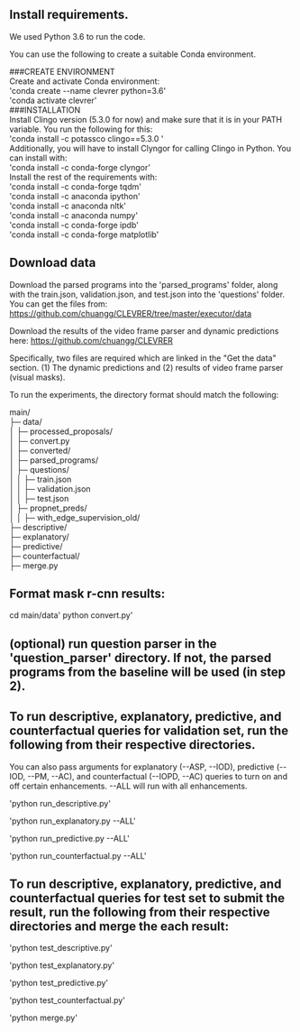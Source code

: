 ## Install requirements.
We used Python 3.6 to run the code.

You can use the following to create a suitable Conda environment. 

###CREATE ENVIRONMENT  
Create and activate Conda environment:  
'conda create --name clevrer python=3.6'  
'conda activate clevrer'  
###INSTALLATION  
Install Clingo version (5.3.0 for now) and make sure that it is in your PATH variable. You run the following for this:  
'conda install -c potassco clingo==5.3.0 '  
Additionally, you will have to install Clyngor for calling Clingo in Python. You can install with:  
'conda install -c conda-forge clyngor'  
Install the rest of the requirements with:  
'conda install -c conda-forge tqdm'  
'conda install -c anaconda ipython'  
'conda install -c anaconda nltk'  
'conda install -c anaconda numpy'  
'conda install -c conda-forge ipdb'  
'conda install -c conda-forge matplotlib'  
## Download data  

Download the parsed programs into the 'parsed_programs' folder, along with the train.json, validation.json, and test.json into the 'questions' folder. You can get the files from:
https://github.com/chuangg/CLEVRER/tree/master/executor/data

Download the results of the video frame parser and dynamic predictions here:
https://github.com/chuangg/CLEVRER

Specifically, two files are required which are linked in the "Get the data" section. (1) The dynamic predictions and (2) results of video frame parser (visual masks).

To run the experiments, the directory format should match the following:

main/  
├─ data/  
│  ├─ processed_proposals/  
│  ├─ convert.py  
│  ├─ converted/  
│  ├─ parsed_programs/  
│  ├─ questions/  
│  │  ├─ train.json  
│  │  ├─ validation.json  
│  │  ├─ test.json  
│  ├─ propnet_preds/  
│  │  ├─ with_edge_supervision_old/  
├─ descriptive/  
├─ explanatory/  
├─ predictive/  
├─ counterfactual/  
├─ merge.py  

## Format mask r-cnn results:

cd main/data'
python convert.py'

## (optional) run question parser in the 'question_parser' directory. If not, the parsed programs from the baseline will be used (in step 2).

## To run descriptive, explanatory, predictive, and counterfactual queries for validation set, run the following from their respective directories.
You can also pass arguments for explanatory (--ASP, --IOD), predictive (--IOD, --PM, --AC), and counterfactual (--IOPD, --AC) queries to turn on and off certain enhancements. --ALL will run with all enhancements.

'python run_descriptive.py'

'python run_explanatory.py --ALL'

'python run_predictive.py --ALL'

'python run_counterfactual.py --ALL'

## To run descriptive, explanatory, predictive, and counterfactual queries for test set to submit the result, run the following from their respective directories and merge the each result:

'python test_descriptive.py'

'python test_explanatory.py'

'python test_predictive.py'

'python test_counterfactual.py'

'python merge.py'
